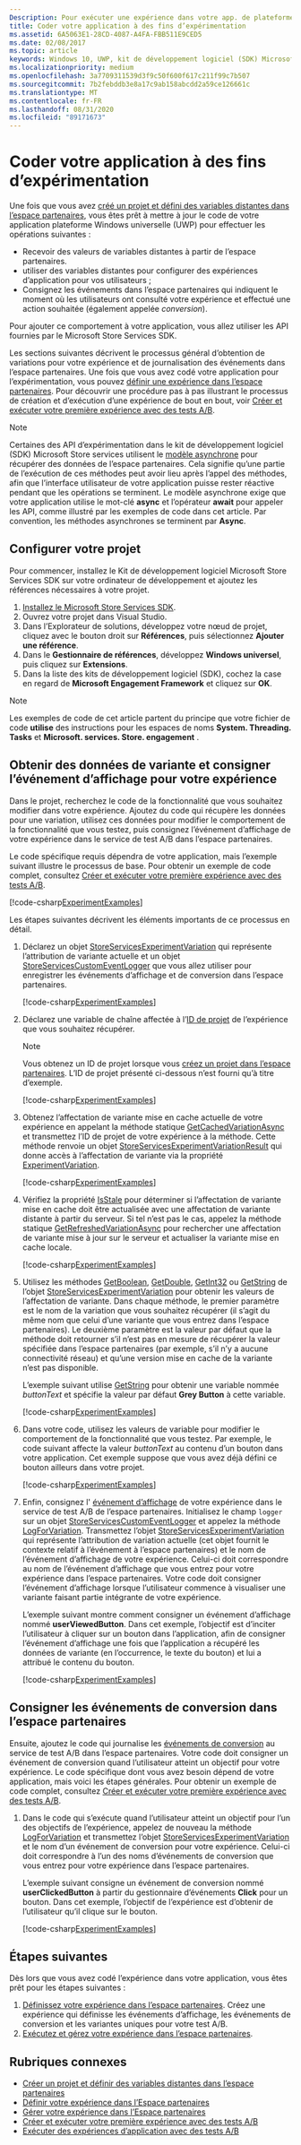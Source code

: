 ```yaml
---
Description: Pour exécuter une expérience dans votre app. de plateforme Windows universelle (UWP) avec des tests A/B, vous devez code l’expérience dans votre application.
title: Coder votre application à des fins d’expérimentation
ms.assetid: 6A5063E1-28CD-4087-A4FA-FBB511E9CED5
ms.date: 02/08/2017
ms.topic: article
keywords: Windows 10, UWP, kit de développement logiciel (SDK) Microsoft Store services, tests A/B, expériences
ms.localizationpriority: medium
ms.openlocfilehash: 3a7709311539d3f9c50f600f617c211f99c7b507
ms.sourcegitcommit: 7b2febddb3e8a17c9ab158abcdd2a59ce126661c
ms.translationtype: MT
ms.contentlocale: fr-FR
ms.lasthandoff: 08/31/2020
ms.locfileid: "89171673"
---
```

# <a name="code-your-app-for-experimentation"></a>Coder votre application à des fins d’expérimentation

Une fois que vous avez [créé un projet et défini des variables distantes dans l’espace partenaires](create-a-project-and-define-remote-variables-in-the-dev-center-dashboard.md), vous êtes prêt à mettre à jour le code de votre application plateforme Windows universelle (UWP) pour effectuer les opérations suivantes :
* Recevoir des valeurs de variables distantes à partir de l’espace partenaires.
* utiliser des variables distantes pour configurer des expériences d’application pour vos utilisateurs ;
* Consignez les événements dans l’espace partenaires qui indiquent le moment où les utilisateurs ont consulté votre expérience et effectué une action souhaitée (également appelée *conversion*).

Pour ajouter ce comportement à votre application, vous allez utiliser les API fournies par le Microsoft Store Services SDK.

Les sections suivantes décrivent le processus général d’obtention de variations pour votre expérience et de journalisation des événements dans l’espace partenaires. Une fois que vous avez codé votre application pour l’expérimentation, vous pouvez [définir une expérience dans l’espace partenaires](define-your-experiment-in-the-dev-center-dashboard.md). Pour découvrir une procédure pas à pas illustrant le processus de création et d’exécution d’une expérience de bout en bout, voir [Créer et exécuter votre première expérience avec des tests A/B](create-and-run-your-first-experiment-with-a-b-testing.md).

> [!NOTE]
> Certaines des API d’expérimentation dans le kit de développement logiciel (SDK) Microsoft Store services utilisent le [modèle asynchrone](../threading-async/asynchronous-programming-universal-windows-platform-apps.md) pour récupérer des données de l’espace partenaires. Cela signifie qu’une partie de l’exécution de ces méthodes peut avoir lieu après l’appel des méthodes, afin que l’interface utilisateur de votre application puisse rester réactive pendant que les opérations se terminent. Le modèle asynchrone exige que votre application utilise le mot-clé **async** et l’opérateur **await** pour appeler les API, comme illustré par les exemples de code dans cet article. Par convention, les méthodes asynchrones se terminent par **Async**.

## <a name="configure-your-project"></a>Configurer votre projet

Pour commencer, installez le Kit de développement logiciel Microsoft Store Services SDK sur votre ordinateur de développement et ajoutez les références nécessaires à votre projet.

1. [Installez le Microsoft Store Services SDK](microsoft-store-services-sdk.md#install-the-sdk).
2. Ouvrez votre projet dans Visual Studio.
3. Dans l’Explorateur de solutions, développez votre nœud de projet, cliquez avec le bouton droit sur **Références**, puis sélectionnez **Ajouter une référence**.
3. Dans le **Gestionnaire de références**, développez **Windows universel**, puis cliquez sur **Extensions**.
4. Dans la liste des kits de développement logiciel (SDK), cochez la case en regard de **Microsoft Engagement Framework** et cliquez sur **OK**.

> [!NOTE]
> Les exemples de code de cet article partent du principe que votre fichier de code **utilise** des instructions pour les espaces de noms **System. Threading. Tasks** et **Microsoft. services. Store. engagement** .

## <a name="get-variation-data-and-log-the-view-event-for-your-experiment"></a>Obtenir des données de variante et consigner l’événement d’affichage pour votre expérience

Dans le projet, recherchez le code de la fonctionnalité que vous souhaitez modifier dans votre expérience. Ajoutez du code qui récupère les données pour une variation, utilisez ces données pour modifier le comportement de la fonctionnalité que vous testez, puis consignez l’événement d’affichage de votre expérience dans le service de test A/B dans l’espace partenaires.

Le code spécifique requis dépendra de votre application, mais l’exemple suivant illustre le processus de base. Pour obtenir un exemple de code complet, consultez [Créer et exécuter votre première expérience avec des tests A/B](create-and-run-your-first-experiment-with-a-b-testing.md).

[!code-csharp[ExperimentExamples](./code/StoreSDKSamples/cs/ExperimentExamples.cs#ExperimentCodeSample)]

Les étapes suivantes décrivent les éléments importants de ce processus en détail.

1. Déclarez un objet [StoreServicesExperimentVariation](/uwp/api/microsoft.services.store.engagement.storeservicesexperimentvariation) qui représente l’attribution de variante actuelle et un objet [StoreServicesCustomEventLogger](/uwp/api/microsoft.services.store.engagement.storeservicescustomeventlogger) que vous allez utiliser pour enregistrer les événements d’affichage et de conversion dans l’espace partenaires.

    [!code-csharp[ExperimentExamples](./code/StoreSDKSamples/cs/ExperimentExamples.cs#Snippet1)]

2. Déclarez une variable de chaîne affectée à l’[ID de projet](run-app-experiments-with-a-b-testing.md#terms) de l’expérience que vous souhaitez récupérer.
    > [!NOTE]
    > Vous obtenez un ID de projet lorsque vous [créez un projet dans l’espace partenaires](create-a-project-and-define-remote-variables-in-the-dev-center-dashboard.md). L’ID de projet présenté ci-dessous n’est fourni qu’à titre d’exemple.

    [!code-csharp[ExperimentExamples](./code/StoreSDKSamples/cs/ExperimentExamples.cs#Snippet2)]

3. Obtenez l’affectation de variante mise en cache actuelle de votre expérience en appelant la méthode statique [GetCachedVariationAsync](/uwp/api/microsoft.services.store.engagement.storeservicesexperimentvariation.getcachedvariationasync) et transmettez l’ID de projet de votre expérience à la méthode. Cette méthode renvoie un objet [StoreServicesExperimentVariationResult](/uwp/api/microsoft.services.store.engagement.storeservicesexperimentvariationresult) qui donne accès à l’affectation de variante via la propriété [ExperimentVariation](/uwp/api/microsoft.services.store.engagement.storeservicesexperimentvariationresult.experimentvariation).

    [!code-csharp[ExperimentExamples](./code/StoreSDKSamples/cs/ExperimentExamples.cs#Snippet3)]

4. Vérifiez la propriété [IsStale](/uwp/api/microsoft.services.store.engagement.storeservicesexperimentvariation.isstale) pour déterminer si l’affectation de variante mise en cache doit être actualisée avec une affectation de variante distante à partir du serveur. Si tel n’est pas le cas, appelez la méthode statique [GetRefreshedVariationAsync](/uwp/api/microsoft.services.store.engagement.storeservicesexperimentvariation.getrefreshedvariationasync) pour rechercher une affectation de variante mise à jour sur le serveur et actualiser la variante mise en cache locale.

    [!code-csharp[ExperimentExamples](./code/StoreSDKSamples/cs/ExperimentExamples.cs#Snippet4)]

5. Utilisez les méthodes [GetBoolean](/uwp/api/microsoft.services.store.engagement.storeservicesexperimentvariation.getboolean), [GetDouble](/uwp/api/microsoft.services.store.engagement.storeservicesexperimentvariation.getdouble), [GetInt32](/uwp/api/microsoft.services.store.engagement.storeservicesexperimentvariation.getint32) ou [GetString](/uwp/api/microsoft.services.store.engagement.storeservicesexperimentvariation.getstring) de l’objet [StoreServicesExperimentVariation](/uwp/api/microsoft.services.store.engagement.storeservicesexperimentvariation) pour obtenir les valeurs de l’affectation de variante. Dans chaque méthode, le premier paramètre est le nom de la variation que vous souhaitez récupérer (il s’agit du même nom que celui d’une variante que vous entrez dans l’espace partenaires). Le deuxième paramètre est la valeur par défaut que la méthode doit retourner s’il n’est pas en mesure de récupérer la valeur spécifiée dans l’espace partenaires (par exemple, s’il n’y a aucune connectivité réseau) et qu’une version mise en cache de la variante n’est pas disponible.

    L’exemple suivant utilise [GetString](/uwp/api/microsoft.services.store.engagement.storeservicesexperimentvariation.getstring) pour obtenir une variable nommée *buttonText* et spécifie la valeur par défaut **Grey Button** à cette variable.

    [!code-csharp[ExperimentExamples](./code/StoreSDKSamples/cs/ExperimentExamples.cs#Snippet5)]

6. Dans votre code, utilisez les valeurs de variable pour modifier le comportement de la fonctionnalité que vous testez. Par exemple, le code suivant affecte la valeur *buttonText* au contenu d’un bouton dans votre application. Cet exemple suppose que vous avez déjà défini ce bouton ailleurs dans votre projet.

    [!code-csharp[ExperimentExamples](./code/StoreSDKSamples/cs/ExperimentExamples.cs#Snippet6)]

7. Enfin, consignez l' [événement d’affichage](run-app-experiments-with-a-b-testing.md#terms) de votre expérience dans le service de test A/B de l’espace partenaires. Initialisez le champ ```logger``` sur un objet [StoreServicesCustomEventLogger](/uwp/api/microsoft.services.store.engagement.storeservicescustomeventlogger) et appelez la méthode [LogForVariation](/uwp/api/microsoft.services.store.engagement.storeservicescustomeventlogger.logforvariation). Transmettez l’objet [StoreServicesExperimentVariation](/uwp/api/microsoft.services.store.engagement.storeservicesexperimentvariation) qui représente l’attribution de variation actuelle (cet objet fournit le contexte relatif à l’événement à l’espace partenaires) et le nom de l’événement d’affichage de votre expérience. Celui-ci doit correspondre au nom de l’événement d’affichage que vous entrez pour votre expérience dans l’espace partenaires. Votre code doit consigner l’événement d’affichage lorsque l’utilisateur commence à visualiser une variante faisant partie intégrante de votre expérience.

    L’exemple suivant montre comment consigner un événement d’affichage nommé **userViewedButton**. Dans cet exemple, l’objectif est d’inciter l’utilisateur à cliquer sur un bouton dans l’application, afin de consigner l’événement d’affichage une fois que l’application a récupéré les données de variante (en l’occurrence, le texte du bouton) et lui a attribué le contenu du bouton.

    [!code-csharp[ExperimentExamples](./code/StoreSDKSamples/cs/ExperimentExamples.cs#Snippet7)]

## <a name="log-conversion-events-to-partner-center"></a>Consigner les événements de conversion dans l’espace partenaires

Ensuite, ajoutez le code qui journalise les [événements de conversion](run-app-experiments-with-a-b-testing.md#terms) au service de test A/B dans l’espace partenaires. Votre code doit consigner un événement de conversion quand l’utilisateur atteint un objectif pour votre expérience. Le code spécifique dont vous avez besoin dépend de votre application, mais voici les étapes générales. Pour obtenir un exemple de code complet, consultez [Créer et exécuter votre première expérience avec des tests A/B](create-and-run-your-first-experiment-with-a-b-testing.md).

1. Dans le code qui s’exécute quand l’utilisateur atteint un objectif pour l’un des objectifs de l’expérience, appelez de nouveau la méthode [LogForVariation](/uwp/api/microsoft.services.store.engagement.storeservicescustomeventlogger.logforvariation) et transmettez l’objet [StoreServicesExperimentVariation](/uwp/api/microsoft.services.store.engagement.storeservicesexperimentvariation) et le nom d’un événement de conversion pour votre expérience. Celui-ci doit correspondre à l’un des noms d’événements de conversion que vous entrez pour votre expérience dans l’espace partenaires.

    L’exemple suivant consigne un événement de conversion nommé **userClickedButton** à partir du gestionnaire d’événements **Click** pour un bouton. Dans cet exemple, l’objectif de l’expérience est d’obtenir de l’utilisateur qu’il clique sur le bouton.

    [!code-csharp[ExperimentExamples](./code/StoreSDKSamples/cs/ExperimentExamples.cs#Snippet8)]

## <a name="next-steps"></a>Étapes suivantes

Dès lors que vous avez codé l’expérience dans votre application, vous êtes prêt pour les étapes suivantes :
1. [Définissez votre expérience dans l’espace partenaires](define-your-experiment-in-the-dev-center-dashboard.md). Créez une expérience qui définisse les événements d’affichage, les événements de conversion et les variantes uniques pour votre test A/B.
2. [Exécutez et gérez votre expérience dans l’espace partenaires](manage-your-experiment.md).


## <a name="related-topics"></a>Rubriques connexes

* [Créer un projet et définir des variables distantes dans l’espace partenaires](create-a-project-and-define-remote-variables-in-the-dev-center-dashboard.md)
* [Définir votre expérience dans l’Espace partenaires](define-your-experiment-in-the-dev-center-dashboard.md)
* [Gérer votre expérience dans l’Espace partenaires](manage-your-experiment.md)
* [Créer et exécuter votre première expérience avec des tests A/B](create-and-run-your-first-experiment-with-a-b-testing.md)
* [Exécuter des expériences d’application avec des tests A/B](run-app-experiments-with-a-b-testing.md)